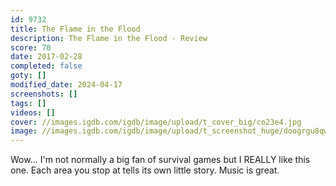 ```yaml
---
id: 9732
title: The Flame in the Flood
description: The Flame in the Flood - Review
score: 70
date: 2017-02-28
completed: false
goty: []
modified_date: 2024-04-17
screenshots: []
tags: []
videos: []
cover: //images.igdb.com/igdb/image/upload/t_cover_big/co23e4.jpg
image: //images.igdb.com/igdb/image/upload/t_screenshot_huge/doogrgu8qwgzkyegxq12.jpg
---
```

Wow... I'm not normally a big fan of survival games but I REALLY like this one. Each area you stop at tells its own little story. Music is great.